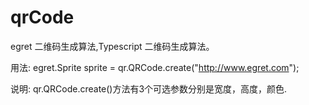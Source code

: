 # qrCode
egret 二维码生成算法,Typescript 二维码生成算法。

用法:
egret.Sprite sprite = qr.QRCode.create("http://www.egret.com");

说明:
qr.QRCode.create()方法有3个可选参数分别是宽度，高度，颜色.
